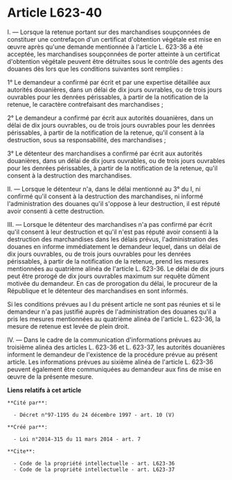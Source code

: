 # Article L623-40

I. ― Lorsque la retenue portant sur des marchandises soupçonnées de constituer une contrefaçon d'un certificat d'obtention
végétale est mise en œuvre après qu'une demande mentionnée à l'article L. 623-36 a été acceptée, les marchandises soupçonnées
de porter atteinte à un certificat d'obtention végétale peuvent être détruites sous le contrôle des agents des douanes dès
lors que les conditions suivantes sont remplies : 

1° Le demandeur a confirmé par écrit et par une expertise détaillée aux autorités douanières, dans un délai de dix jours
ouvrables, ou de trois jours ouvrables pour les denrées périssables, à partir de la notification de la retenue, le caractère
contrefaisant des marchandises ; 

2° Le demandeur a confirmé par écrit aux autorités douanières, dans un délai de dix jours ouvrables, ou de trois jours
ouvrables pour les denrées périssables, à partir de la notification de la retenue, qu'il consent à la destruction, sous sa
responsabilité, des marchandises ; 

3° Le détenteur des marchandises a confirmé par écrit aux autorités douanières, dans un délai de dix jours ouvrables, ou de
trois jours ouvrables pour les denrées périssables, à partir de la notification de la retenue, qu'il consent à la destruction
des marchandises. 

II. ― Lorsque le détenteur n'a, dans le délai mentionné au 3° du I, ni confirmé qu'il consent à la destruction des
marchandises, ni informé l'administration des douanes qu'il s'oppose à leur destruction, il est réputé avoir consenti à cette
destruction. 

III. ― Lorsque le détenteur des marchandises n'a pas confirmé par écrit qu'il consent à leur destruction et qu'il n'est pas
réputé avoir consenti à la destruction des marchandises dans les délais prévus, l'administration des douanes en informe
immédiatement le demandeur lequel, dans un délai de dix jours ouvrables, ou de trois jours ouvrables pour les denrées
périssables, à partir de la notification de la retenue, prend les mesures mentionnées au quatrième alinéa de l'article L.
623-36. Le délai de dix jours peut être prorogé de dix jours ouvrables maximum sur requête dûment motivée du demandeur. En
cas de prorogation du délai, le procureur de la République et le détenteur des marchandises en sont informés. 

Si les conditions prévues au I du présent article ne sont pas réunies et si le demandeur n'a pas justifié auprès de
l'administration des douanes qu'il a pris les mesures mentionnées au quatrième alinéa de l'article L. 623-36, la mesure de
retenue est levée de plein droit. 

IV. ― Dans le cadre de la communication d'informations prévues au troisième alinéa des articles L. 623-36 et L. 623-37, les
autorités douanières informent le demandeur de l'existence de la procédure prévue au présent article. Les informations
prévues au sixième alinéa de l'article L. 623-36 peuvent également être communiquées au demandeur aux fins de mise en œuvre
de la présente mesure.

**Liens relatifs à cet article**

	**Cité par**:

	  - Décret n°97-1195 du 24 décembre 1997 - art. 10 (V)

	**Créé par**:

	  - Loi n°2014-315 du 11 mars 2014 - art. 7

	**Cite**:

	  - Code de la propriété intellectuelle - art. L623-36
	  - Code de la propriété intellectuelle - art. L623-37
